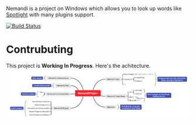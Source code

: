 Nemandi is a project on Windows which allows you to look up words like [Spotlight](https://support.apple.com/en-us/HT204014) with many plugins support.

[![Build Status](https://travis-ci.org/Sheey11/Nemandi.svg?branch=master)](https://travis-ci.org/Sheey11/Nemandi)

# Contrubuting
This project is **Working In Progress**. Here's the achitecture.
![](https://github.com/Sheey11/Nemandi/blob/master/img/arch.webp)